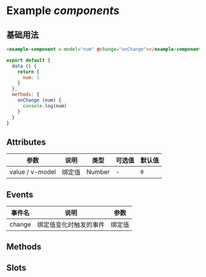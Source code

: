 # Example *components*

## 基础用法

```html
<example-component v-model="num" @change="onChange"></example-component>
```

```js
export default {
  data () {
    return {
      num: 1
    }
  },
  methods: {
    onChange (num) {
      console.log(num)
    }
  }
}
```

## Attributes

| 参数            | 说明   | 类型   | 可选值 | 默认值 |
| --------------- | ------ | ------ | ------ | ------ |
| value / v-model | 绑定值 | Number | -      | `0`    |

## Events

| 事件名 | 说明                   | 参数   |
| ------ | ---------------------- | ------ |
| change | 绑定值变化时触发的事件 | 绑定值 |

## Methods

## Slots
